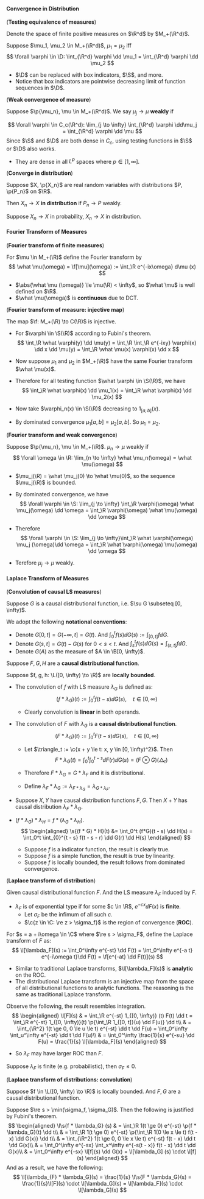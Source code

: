 #### Convergence in Distribution

(**Testing equivalence of measures**)

Denote the space of finite positive measures on $\R^d$ by $M_+(\R^d)$.

Suppose $\mu_1, \mu_2 \in M_+(\R^d)$, $\mu_1 = \mu_2$ iff
$$
\forall \varphi \in \D: \int_{\R^d} \varphi \dd \mu_1 = \int_{\R^d} \varphi \dd \mu_2
$$

- $\D$ can be replaced with box indicators, $\S$, and more.
- Notice that box indicators are pointwise decreasing limit of function sequences in $\D$.

(**Weak convergence of measure**)

Suppose $\p{\mu_n}, \mu \in M_+(\R^d)$. We say $\mu_j \to \mu$ **weakly** if

$$
\forall \varphi \in C_c(\R^d): \lim_{j \to \infty} \int_{\R^d} \varphi \dd\mu_j = \int_{\R^d} \varphi \dd \mu
$$
Since $\S$ and $\D$ are both dense in $C_c$, using testing functions in $\S$ or $\D$ also works.

- They are dense in all $L^p$ spaces where $p \in [1, \infty]$.

(**Converge in distribution**)

Suppose $X, \p{X_n}$ are real random variables with distributions $P, \p{P_n}$ on $\R$.

Then $X_n \to X$ **in distribution** if $P_n \to P$ weakly.

Suppose $X_n \to X$ in probability, $X_n \to X$ in distribution.

#### Fourier Transform of Measures

(**Fourier transform of finite measures**)

For $\mu \in M_+(\R)$ define the Fourier transform by
$$
\what \mu(\omega) = \f[\mu](\omega) := \int_\R e^{-ix\omega} d\mu (x)
$$

- $\abs{\what \mu (\omega)} \le \mu(\R) < \infty$, so $\what \mu$ is well defined on $\R$.
- $\what \mu(\omega)$ is **continuous** due to DCT.

(**Fourier transform of measure: injective map**)

The map $\f: M_+(\R) \to C(\R)$ is injective.

- For $\varphi \in \S(\R)$ according to Fubini's theorem.
  $$
  \int_\R \what \varphi(y) \dd \mu(y) = \int_\R \int_\R e^{-ixy} \varphi(x) \dd x \dd \mu(y) = \int_\R \what \mu(x) \varphi(x) \dd x
  $$

- Now suppose $\mu_1$ and $\mu_2$ in $M_+(\R)$ have the same Fourier transform $\what \mu(x)$.

- Therefore for all testing function $\what \varphi \in \S(\R)$, we have
  $$
  \int_\R \what \varphi(x) \dd \mu_1(x) = \int_\R \what \varphi(x) \dd \mu_2(x)
  $$

- Now take $\varphi_n(x) \in \S(\R)$ decreasing to $1_{[a, b]}(x)$.

- By dominated convergence $\mu_1[a, b] = \mu_2[a, b]$. So $\mu_1 = \mu_2$.

(**Fourier transform and weak convergence**)

Suppose $\p{\mu_n}, \mu \in M_+(\R)$. $\mu_n \to \mu$ weakly if
$$
\forall \omega \in \R: \lim_{n \to \infty} \what \mu_n(\omega) = \what \mu(\omega)
$$

- $\mu_j(\R) = \what \mu_j(0) \to \what \mu(0)$, so the sequence $\mu_j(\R)$ is bounded.

- By dominated convergence, we have
  $$
  \forall \varphi \in \S: \lim_{j \to \infty} \int_\R \varphi(\omega) \what \mu_j(\omega) \dd \omega = \int_\R \varphi(\omega) \what \mu(\omega) \dd \omega
  $$

- Therefore
  $$
  \forall \varphi \in \S: \lim_{j \to \infty}\int_\R \what \varphi(\omega) \mu_j (\omega)\dd \omega = \int_\R \what \varphi(\omega) \mu(\omega) \dd \omega
  $$

- Terefore $\mu_j \to \mu$ weakly.

#### Laplace Transform of Measures

(**Convolution of causal LS measures**)

Suppose $G$ is a causal distributional function, i.e. $\su G \subseteq [0, \infty)$.

We adopt the following **notational conventions**:

- Denote $G[0, t] = G(-\infty, t] = G(t)$. And $\int_0^t f(s) \dd G(s) := \int_{[0, t]} f \dd G$.
- Denote $G(s, t] = G(t) - G(s)$ for $0 < s < t$. And $\int_s^t f(s) \dd G(s) = \int_{(s, t]} f \dd G$.
- Denote $G(A)$ as the measure of $A \in \B[0, \infty)$.

Suppose $F, G, H$ are a **causal distributional function**.

Suppose $f, g, h: \L([0, \infty) \to \R)$ are **locally bounded**.

- The convolution of $f$ with LS measure $\lambda_G$ is defined as:
  $$
  (f * \lambda_G)(t) := \int_0^t f(t - s) \dd G(s), \quad t \in [0, \infty)
  $$

  - Clearly convolution is **linear** in both operands.

- The convolution of $F$ with $\lambda_G$ is a **causal distributional function**.
  $$
  (F * \lambda_G) (t) := \int_0^t F(t - s) \dd G(s), \quad t \in [0, \infty)
  $$

  - Let $\triangle_t := \c{x + y \le t: x, y \in [0, \infty)^2}$. Then
    $$
    F * \lambda_G(t) = \int_0^t \int_0^{t - s} \dd F(r) \dd G(s) = (F \otimes G)(\triangle_t)
    $$

  - Therefore $F * \lambda_G = G*\lambda_F$ and it is distributional.

  - Define $\lambda_F * \lambda_G :=\lambda_{F * \lambda_G} = \lambda_{G * \lambda_F}$.
  
- Suppose $X, Y$ have causal distribution functions $F, G$. Then $X + Y$ has causal distribution $\lambda_F * \lambda_G$.

- $(f * \lambda_G) * \lambda_H = f* (\lambda_{G} * \lambda_H)$.
  $$
  \begin{aligned}
  \s{(f * G) * H}(t) &= \int_0^t (f*G)(t - s) \dd H(s) = \int_0^t \int_{0}^{t - s} f(t - s - r) \dd G(r) \dd H(s)
  \end{aligned}
  $$

  - Suppose $f$ is a indicator function, the result is clearly true.
  - Suppose $f$ is a simple function, the result is true by linearity.
  - Suppose $f$ is locally bounded, the result follows from dominated convergence.

(**Laplace transform of distribution**)

Given causal distributional function $F$. And the LS measure $\lambda_F$ induced by $F$.

- $\lambda_F$ is of exponential type if for some $c \in \R$, $e^{-cx} \dd F(x)$ is **finite**.
  - Let $\sigma_F$ be the infimum of all such $c$.
  - $\c{z \in \C: \re z > \sigma_f}$ is the region of convergence (**ROC**).

For $s = a + i\omega \in \C$ where $\re s > \sigma_F$, define the Laplace transform of $F$ as:
$$
\l[\lambda_F](s) := \int_0^\infty e^{-st} \dd F(t) = \int_0^\infty e^{-a t} e^{-i\omega t}\dd F(t) = \f[e^{-at} \dd F(t)](s)
$$

- Similar to traditional Laplace transforms, $\l[\lambda_F](s)$ is **analytic** on the ROC.
- The distributional Laplace transform is an injective map from the space of all distributional functions to analytic functions. The reasoning is the same as traditional Laplace transform.

Observe the following, the result resembles integration.
$$
\begin{aligned}
\l[F](s) & = \int_\R e^{-st} 1_{[0, \infty)} (t) F(t) \dd t = \int_\R e^{-st} 1_{[0, \infty)}(t) \p{\int_\R 1_{[0, t]}(u) \dd F(u)} \dd t\\
& = \iint_{\R^2} 1(t \ge 0, 0 \le u \le t) e^{-st} \dd t \dd F(u) = \int_0^\infty \int_u^\infty e^{-st} \dd t \dd F(u)\\
& = \int_0^\infty \frac{1}{s} e^{-su} \dd F(u) = \frac{1}{s} \l[\lambda_F](s)
\end{aligned}
$$
- So $\lambda_F$ may have larger ROC than $F$.

Suppose $\lambda_F$ is finite (e.g. probabilistic), then $\sigma_F \le 0$.

(**Laplace transform of distributions: convolution**)

Suppose $f \in \L([0, \infty) \to \R)$ is locally bounded. And $F, G$ are a causal distributional function.

Suppose $\re s > \min(\sigma_f, \sigma_G)$. Then the following is justified by Fubini's theorem.
$$
\begin{aligned}
\l\s{f * \lambda_G} (s) & = \int_\R 1(t \ge 0) e^{-st} \p{f * \lambda_G}(t) \dd t\\
& = \int_\R 1(t \ge 0) e^{-st} \p{\int_\R 1(0 \le x \le t) f(t - x) \dd G(x)} \dd t\\
& = \int_{\R^2} 1(t \ge 0, 0 \le x \le t) e^{-st} f(t - x) \dd t \dd G(x)\\
& = \int_0^\infty e^{-sx} \int_x^\infty e^{-s(t - x)}  f(t - x) \dd t \dd G(x)\\
& = \int_0^\infty e^{-sx} \l[f](s) \dd G(x) = \l[\lambda_G] (s) \cdot \l[f](s)
\end{aligned}
$$
And as a result, we have the following:
$$
\l[\lambda_{F} * \lambda_G](s) = \frac{1}{s} \l\s{F * \lambda_G}(s) = \frac{1}{s}\l[F](s) \cdot \l[\lambda_G](s) = \l[\lambda_F](s) \cdot \l[\lambda_G](s)
$$
